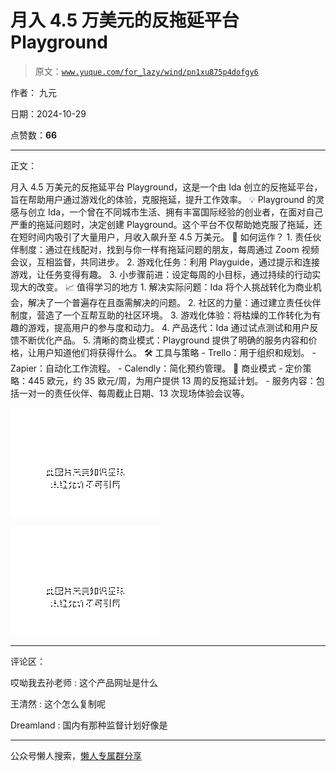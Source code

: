 # 月入 4.5 万美元的反拖延平台 Playground

> 原文：[`www.yuque.com/for_lazy/wind/pn1xu875p4dofgy6`](https://www.yuque.com/for_lazy/wind/pn1xu875p4dofgy6)

作者： 九元

日期：2024-10-29

点赞数：**66**

* * *

正文：

月入 4.5 万美元的反拖延平台 Playground，这是一个由 Ida 创立的反拖延平台，旨在帮助用户通过游戏化的体验，克服拖延，提升工作效率。 💡 Playground 的灵感与创立
Ida，一个曾在不同城市生活、拥有丰富国际经验的创业者，在面对自己严重的拖延问题时，决定创建 Playground。这个平台不仅帮助她克服了拖延，还在短时间内吸引了大量用户，月收入飙升至 4.5 万美元。 🔧 如何运作？ 1. 责任伙伴制度：通过在线配对，找到与你一样有拖延问题的朋友，每周通过 Zoom 视频会议，互相监督，共同进步。 2. 游戏化任务：利用 Playguide，通过提示和连接游戏，让任务变得有趣。 3. 小步骤前进：设定每周的小目标，通过持续的行动实现大的改变。 📈 值得学习的地方 1. 解决实际问题：Ida 将个人挑战转化为商业机会，解决了一个普遍存在且亟需解决的问题。 2. 社区的力量：通过建立责任伙伴制度，营造了一个互帮互助的社区环境。 3. 游戏化体验：将枯燥的工作转化为有趣的游戏，提高用户的参与度和动力。 4. 产品迭代：Ida 通过试点测试和用户反馈不断优化产品。 5. 清晰的商业模式：Playground 提供了明确的服务内容和价格，让用户知道他们将获得什么。 🛠 工具与策略 - Trello：用于组织和规划。 - Zapier：自动化工作流程。 - Calendly：简化预约管理。 💼 商业模式 - 定价策略：445 欧元，约 35 欧元/周，为用户提供 13 周的反拖延计划。 - 服务内容：包括一对一的责任伙伴、每周截止日期、13 次现场体验会议等。

![](img/4f42369d3aad55102f56d08366a40b56.png "None")

![](img/d2bab93f22a5ca7191f6de10615b4414.png "None")

* * *

评论区：

哎呦我去孙老师 : 这个产品网址是什么

王清然 : 这个怎么复制呢

Dreamland : 国内有那种监督计划好像是

* * *

公众号懒人搜索，[懒人专属群分享](https://lazybook.fun/#/blog/group)